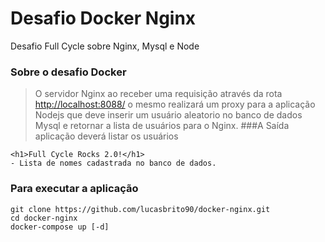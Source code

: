 # Desafio Docker Nginx
Desafio Full Cycle sobre Nginx, Mysql e Node

### Sobre o desafio Docker
>O servidor Nginx ao receber uma requisição através da rota <http://localhost:8088/> o mesmo realizará um proxy para a aplicação Nodejs que deve inserir um usuário aleatorio no banco de dados Mysql e retornar a lista de usuários para o Nginx.
###A Saída aplicação deverá listar os usuários

```
<h1>Full Cycle Rocks 2.0!</h1>
- Lista de nomes cadastrada no banco de dados.
```

### Para executar a aplicação
```
git clone https://github.com/lucasbrito90/docker-nginx.git
cd docker-nginx
docker-compose up [-d]
```